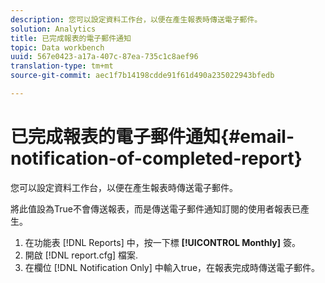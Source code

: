 ```yaml
---
description: 您可以設定資料工作台，以便在產生報表時傳送電子郵件。
solution: Analytics
title: 已完成報表的電子郵件通知
topic: Data workbench
uuid: 567e0423-a17a-407c-87ea-735c1c8aef96
translation-type: tm+mt
source-git-commit: aec1f7b14198cdde91f61d490a235022943bfedb

---
```



# 已完成報表的電子郵件通知{#email-notification-of-completed-report}

您可以設定資料工作台，以便在產生報表時傳送電子郵件。

將此值設為True不會傳送報表，而是傳送電子郵件通知訂閱的使用者報表已產生。

1. 在功能表 [!DNL Reports] 中，按一下標 **[!UICONTROL Monthly]** 簽。
1. 開啟 [!DNL report.cfg] 檔案.
1. 在欄位 [!DNL Notification Only] 中輸入true，在報表完成時傳送電子郵件。
